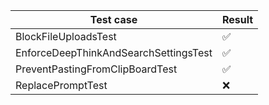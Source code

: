 
| Test case | Result |
| --- | --- |
| BlockFileUploadsTest | :white_check_mark: |
| EnforceDeepThinkAndSearchSettingsTest | :white_check_mark: |
| PreventPastingFromClipBoardTest | :white_check_mark: |
| ReplacePromptTest | :x: |
